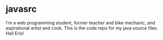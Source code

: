 # javasrc

I'm a web programming student, former teacher and bike mechanic, and aspirational artist and cook. This is the code repo for my java source files. Hail Eris!
